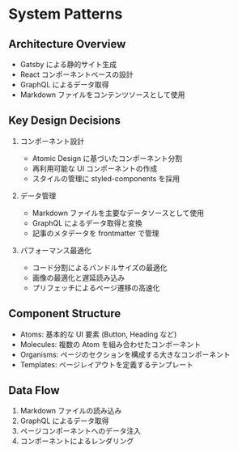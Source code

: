 # System Patterns

## Architecture Overview
- Gatsby による静的サイト生成
- React コンポーネントベースの設計
- GraphQL によるデータ取得
- Markdown ファイルをコンテンツソースとして使用

## Key Design Decisions
1. コンポーネント設計
   - Atomic Design に基づいたコンポーネント分割
   - 再利用可能な UI コンポーネントの作成
   - スタイルの管理に styled-components を採用

2. データ管理
   - Markdown ファイルを主要なデータソースとして使用
   - GraphQL によるデータ取得と変換
   - 記事のメタデータを frontmatter で管理

3. パフォーマンス最適化
   - コード分割によるバンドルサイズの最適化
   - 画像の最適化と遅延読み込み
   - プリフェッチによるページ遷移の高速化

## Component Structure
- Atoms: 基本的な UI 要素 (Button, Heading など)
- Molecules: 複数の Atom を組み合わせたコンポーネント
- Organisms: ページのセクションを構成する大きなコンポーネント
- Templates: ページレイアウトを定義するテンプレート

## Data Flow
1. Markdown ファイルの読み込み
2. GraphQL によるデータ取得
3. ページコンポーネントへのデータ注入
4. コンポーネントによるレンダリング
